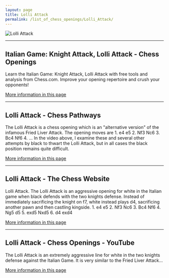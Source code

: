 ```yaml
---
layout: page
title: Lolli Attack
permalink: /list_of_chess_openings/Lolli_Attack/
---
```


![Lolli Attack](https://www.thechesswebsite.com/wp-content/uploads/2012/07/lolli-attack-opening-big.jpg)

---

## Italian Game: Knight Attack, Lolli Attack - Chess Openings

Learn the Italian Game: Knight Attack, Lolli Attack with free tools and analysis from Chess.com. Improve your opening repertoire and crush your opponents!

[More information in this page](https://www.chess.com/openings/Italian-Game-Knight-Attack-Lolli-Attack)

---

## Lolli Attack - Chess Pathways

The Lolli Attack is a chess opening which is an "alternative version" of the infamous Fried Liver Attack. The opening moves are 1. e4 e5 2. Nf3 Nc6 3. Bc4 Nf6 4. ... In the video above, I examine these and several other attempts by black to thwart the Lolli Attack, but in all cases the black position remains quite difficult.

[More information in this page](https://chesspathways.com/chess-openings/lolli-attack/)

---

## Lolli Attack - The Chess Website

Lolli Attack. The Lolli Attack is an aggressive opening for white in the Italian game when black defends with the two knights defense. Instead of immediately sacrificing the knight on f7, white instead plays d4, sacrificing another pawn and then castling kingside. 1. e4 e5 2. Nf3 Nc6 3. Bc4 Nf6 4. Ng5 d5 5. exd5 Nxd5 6. d4 exd4

[More information in this page](https://www.thechesswebsite.com/lolli-attack/)

---

## Lolli Attack - Chess Openings - YouTube

The Lolli Attack is an extremely aggressive line for white in the two knights defense against the Italian Game. It is very similar to the Fried Liver Attack...

[More information in this page](https://www.youtube.com/watch?v=ZmF64w13ZU8)

